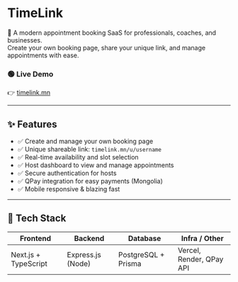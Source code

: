 # TimeLink

🚀 A modern appointment booking SaaS for professionals, coaches, and businesses.  
Create your own booking page, share your unique link, and manage appointments with ease.

### 🟢 Live Demo
👉 [timelink.mn](https://timelink.mn)

---

## ✨ Features

- ✅ Create and manage your own booking page
- ✅ Unique shareable link: `timelink.mn/u/username`
- ✅ Real-time availability and slot selection
- ✅ Host dashboard to view and manage appointments
- ✅ Secure authentication for hosts
- ✅ QPay integration for easy payments (Mongolia)
- ✅ Mobile responsive & blazing fast

---

## 🧠 Tech Stack

| Frontend         | Backend        | Database       | Infra / Other     |
|------------------|----------------|----------------|-------------------|
| Next.js + TypeScript | Express.js (Node) | PostgreSQL + Prisma | Vercel, Render, QPay API |
